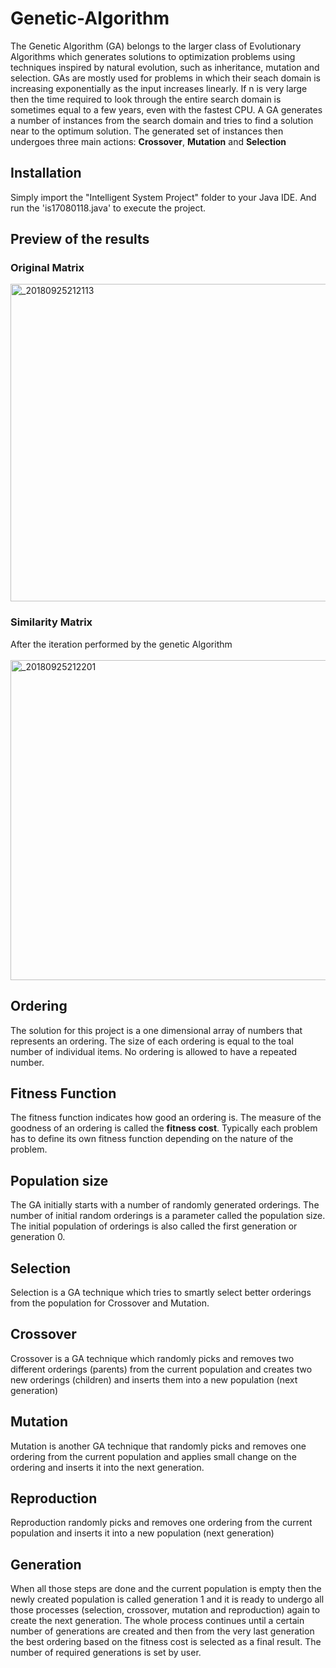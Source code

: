 # Genetic-Algorithm
The Genetic Algorithm (GA) belongs to the larger class of Evolutionary Algorithms which generates solutions to optimization problems using techniques inspired by natural evolution, such as inheritance, mutation and selection. GAs are mostly used for problems in which their seach domain is increasing exponentially as the input increases linearly. If n is very large then the time required to look through the entire search domain is sometimes equal to a few years, even with the fastest CPU. A GA generates a number of instances from the search domain and tries to find a solution near to the optimum solution. The generated set of instances then undergoes three main actions: **Crossover**, **Mutation** and **Selection**
## Installation
Simply import the "Intelligent System Project" folder to your Java IDE. And run the 'is17080118.java' to execute the project.
## Preview of the results

### Original Matrix
<img width="508" alt="_20180925212113" src="https://user-images.githubusercontent.com/26427743/46040807-300fac00-c109-11e8-851c-d25d3c5a4a8c.png">

### Similarity Matrix
After the iteration performed by the genetic Algorithm <br/> <br/>
<img width="512" alt="_20180925212201" src="https://user-images.githubusercontent.com/26427743/46040966-9694ca00-c109-11e8-90d6-8e6b83799b51.png">

## Ordering
The solution for this project is a one dimensional array of numbers that represents an ordering. The size of each ordering is equal to the toal number of individual items. No ordering is allowed to have a repeated number.

## Fitness Function
The fitness function indicates how good an ordering is. The measure of the goodness of an ordering is called the **fitness cost**. Typically each problem has to define its own fitness function depending on the nature of the problem. 

## Population size
The GA initially starts with a number of randomly generated orderings. The number of initial random orderings is a parameter called the population size. The initial population of orderings is also called the first generation or generation 0. 

## Selection
Selection is a GA technique which tries to smartly select better orderings from the population for Crossover and Mutation.

## Crossover
Crossover is a GA technique which randomly picks and removes two different orderings (parents) from the current population and creates two new orderings (children) and inserts them into a new population (next generation)

## Mutation
Mutation is another GA technique that randomly picks and removes one ordering from the current population and applies small change on the ordering and inserts it into the next generation. 

## Reproduction
Reproduction randomly picks and removes one ordering from the current population and inserts it into a new population (next generation)

## Generation
When all those steps are done and the current population is empty then the newly created population is called generation 1 and it is ready to undergo all those processes (selection, crossover, mutation and reproduction) again to create the next generation. The whole process continues until a certain number of generations are created and then from the very last generation the best ordering based on the fitness cost is selected as a final result. The number of required generations is set by user.
